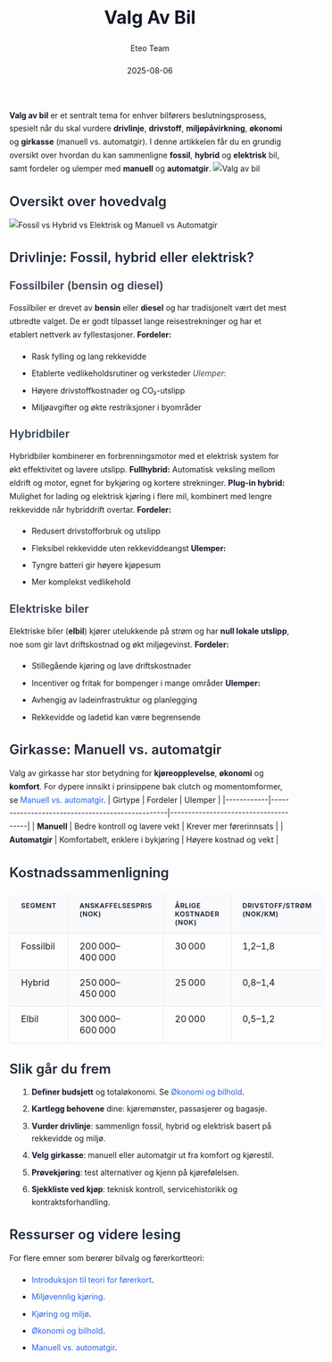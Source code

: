 ﻿---
title: "Valg Av Bil"
date: 2025-08-06
draft: false
author: "Eteo Team"
description: "Guide to Valg Av Bil for Norwegian driving theory exam."
categories: ["Driving Theory"]
tags: ["driving", "theory", "safety"]
featured_image: "/blogs/teori/valg-av-bil/valg-av-bil-image.svg"
---
<style>
/* Base text styling */
.article-content {
  font-family: 'Inter', -apple-system, BlinkMacSystemFont, 'Segoe UI', Roboto, Oxygen, Ubuntu, Cantarell, 'Open Sans', 'Helvetica Neue', sans-serif;
  line-height: 1.6;
  color: #1f2937;
  font-size: 16px;
}
/* Headers */
h1 {
  font-size: 2rem;
  font-weight: 700;
  margin: 2rem 0 1.5rem;
  color: #111827;
}
h2 {
  font-size: 1.5rem;
  font-weight: 600;
  margin: 2rem 0 1rem;
  color: #1f2937;
}
h3 {
  font-size: 1.25rem;
  font-weight: 600;
  margin: 1.5rem 0 0.75rem;
  color: #374151;
}
/* Paragraphs */
p {
  margin: 1rem 0;
  line-height: 1.7;
}
/* Lists */
ul, ol {
  margin: 1rem 0 1rem 1.5rem;
  padding-left: 1rem;
}
li {
  margin-bottom: 0.5rem;
  line-height: 1.6;
}
/* Bold and emphasis text */
strong, b {
  font-weight: 700 !important;
  color: #111827;
}
em, i {
  font-style: italic;
  color: #374151;
}
strong em, b i, em strong, i b {
  font-weight: 700 !important;
  font-style: italic;
  color: #111827;
}
/* Links */
a {
  color: #2563eb;
  text-decoration: none;
  transition: color 0.2s ease;
}
a:hover {
  color: #1d4ed8;
  text-decoration: underline;
}
/* Code blocks */
pre, code {
  font-family: 'SFMono-Regular', Consolas, 'Liberation Mono', Menlo, monospace;
  background-color: #f3f4f6;
  border-radius: 0.375rem;
  font-size: 0.875em;
}
pre {
  padding: 1rem;
  overflow-x: auto;
  margin: 1rem 0;
}
code {
  padding: 0.2em 0.4em;
}
/* Blockquotes */
blockquote {
  border-left: 4px solid #e5e7eb;
  margin: 1.5rem 0;
  padding: 0.75rem 1rem 0.75rem 1.5rem;
  background-color: #f9fafb;
  color: #4b5563;
  font-style: italic;
}
/* Tables */
table {
  margin: 1.5rem auto !important;
  border-collapse: collapse !important;
  width: 100% !important;
  max-width: 100%;
  box-shadow: 0 1px 3px rgba(0,0,0,0.1) !important;
  border-radius: 0.5rem !important;
  overflow: hidden !important;
  border: 1px solid #e5e7eb !important;
  display: table !important;
}
th, td {
  padding: 0.75rem 1.25rem !important;
  text-align: left !important;
  border: 1px solid #e5e7eb !important;
  vertical-align: top;
}
th {
  background-color: #f9fafb !important;
  font-weight: 600 !important;
  color: #111827 !important;
  text-transform: uppercase !important;
  font-size: 0.75rem !important;
  letter-spacing: 0.05em !important;
}
tr:nth-child(even) {
  background-color: #f9fafb !important;
}
tr:hover {
  background-color: #f3f4f6 !important;
}
/* Responsive adjustments */
@media (max-width: 768px) {
  .article-content {
    font-size: 15px;
  }
  h1 { font-size: 1.75rem; }
  h2 { font-size: 1.375rem; }
  h3 { font-size: 1.125rem; }
  table {
    display: block !important;
    overflow-x: auto !important;
    -webkit-overflow-scrolling: touch;
  }
}
</style>
**Valg av bil** er et sentralt tema for enhver bilførers beslutningsprosess, spesielt når du skal vurdere **drivlinje**, **drivstoff**, **miljøpåvirkning**, **økonomi** og **girkasse** (manuell vs. automatgir). I denne artikkelen får du en grundig oversikt over hvordan du kan sammenligne **fossil**, **hybrid** og **elektrisk** bil, samt fordeler og ulemper med **manuell** og **automatgir**.
![Valg av bil](/blogs/teori/valg-av-bil/valg-av-bil-image.svg)
## Oversikt over hovedvalg
![Fossil vs Hybrid vs Elektrisk og Manuell vs Automatgir](/blogs/teori/valg-av-bil/valg-av-bil-faktorer.svg)
## Drivlinje: Fossil, hybrid eller elektrisk?
### Fossilbiler (bensin og diesel)
Fossilbiler er drevet av **bensin** eller **diesel** og har tradisjonelt vært det mest utbredte valget. De er godt tilpasset lange reisestrekninger og har et etablert nettverk av fyllestasjoner.
**Fordeler:**
* Rask fylling og lang rekkevidde
* Etablerte vedlikeholdsrutiner og verksteder
*Ulemper:*
* Høyere drivstoffkostnader og CO₂-utslipp
* Miljøavgifter og økte restriksjoner i byområder
### Hybridbiler
Hybridbiler kombinerer en forbrenningsmotor med et elektrisk system for økt effektivitet og lavere utslipp.
**Fullhybrid:** Automatisk veksling mellom eldrift og motor, egnet for bykjøring og kortere strekninger.
**Plug-in hybrid:** Mulighet for lading og elektrisk kjøring i flere mil, kombinert med lengre rekkevidde når hybriddrift overtar.
**Fordeler:**
* Redusert drivstofforbruk og utslipp
* Fleksibel rekkevidde uten rekkeviddeangst
**Ulemper:**
* Tyngre batteri gir høyere kjøpesum
* Mer komplekst vedlikehold
### Elektriske biler
Elektriske biler (**elbil**) kjører utelukkende på strøm og har **null lokale utslipp**, noe som gir lavt driftskostnad og økt miljøgevinst.
**Fordeler:**
* Stillegående kjøring og lave driftskostnader
* Incentiver og fritak for bompenger i mange områder
**Ulemper:**
* Avhengig av ladeinfrastruktur og planlegging
* Rekkevidde og ladetid kan være begrensende
## Girkasse: Manuell vs. automatgir
Valg av girkasse har stor betydning for **kjøreopplevelse**, **økonomi** og **komfort**. For dypere innsikt i prinsippene bak clutch og momentomformer, se [Manuell vs. automatgir](/blogs/teori/manuell-vs-automatgir "Manuell vs. automatgir - Clutch, momentomformer og mer").
| Girtype    | Fordeler                                        | Ulemper                              |
|------------|-------------------------------------------------|--------------------------------------|
| **Manuell**  | Bedre kontroll og lavere vekt                    | Krever mer førerinnsats              |
| **Automatgir** | Komfortabelt, enklere i bykjøring            | Høyere kostnad og vekt               |
## Kostnadssammenligning
| Segment    | Anskaffelsespris (NOK) | Årlige kostnader (NOK) | Drivstoff/strøm (NOK/km) |
|------------|-----------------------:|-----------------------:|------------------------:|
| Fossilbil  | 200 000–400 000        | 30 000                | 1,2–1,8                 |
| Hybrid     | 250 000–450 000        | 25 000                | 0,8–1,4                 |
| Elbil      | 300 000–600 000        | 20 000                | 0,5–1,2                 |
## Slik går du frem
1. **Definer budsjett** og totaløkonomi. Se [Økonomi og bilhold](/blogs/teori/okonomi-og-bilhold "Økonomi og bilhold - Kostnader og tips for økonomisk bilhold").
2. **Kartlegg behovene** dine: kjøremønster, passasjerer og bagasje.
3. **Vurder drivlinje**: sammenlign fossil, hybrid og elektrisk basert på rekkevidde og miljø.
4. **Velg girkasse**: manuell eller automatgir ut fra komfort og kjørestil.
5. **Prøvekjøring**: test alternativer og kjenn på kjørefølelsen.
6. **Sjekkliste ved kjøp**: teknisk kontroll, servicehistorikk og kontraktsforhandling.
## Ressurser og videre lesing
For flere emner som berører bilvalg og førerkortteori:
* [Introduksjon til teori for førerkort](/blogs/teori/introduksjon-til-teori-for-forerkort "Introduksjon til teori for førerkort").
* [Miljøvennlig kjøring](/blogs/teori/miljovennlig-kjoring "Miljøvennlig kjøring - Teknikker for bærekraftig kjøring").
* [Kjøring og miljø](/blogs/teori/kjoring-og-miljo "Kjøring og miljø - Miljøhensyn og kjøreteknikker").
* [Økonomi og bilhold](/blogs/teori/okonomi-og-bilhold "Økonomi og bilhold - Kostnader og tips for økonomisk bilhold").
* [Manuell vs. automatgir](/blogs/teori/manuell-vs-automatgir "Manuell vs. automatgir - Clutch, momentomformer og mer").